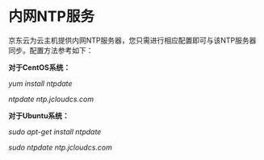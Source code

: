 # 内网NTP服务
京东云为云主机提供内网NTP服务器，您只需进行相应配置即可与该NTP服务器同步。配置方法参考如下：



**对于CentOS系统：**

*yum install ntpdate*

*ntpdate ntp.jcloudcs.com*



**对于Ubuntu系统：**

*sudo apt-get install ntpdate*

*sudo ntpdate ntp.jcloudcs.com*

